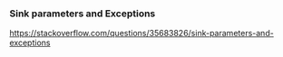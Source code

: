 ### Sink parameters and Exceptions

https://stackoverflow.com/questions/35683826/sink-parameters-and-exceptions